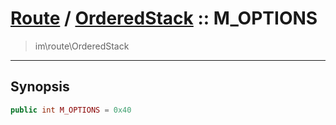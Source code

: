 # [Route](route.md) / [OrderedStack](route-OrderedStack.md) :: M_OPTIONS
 > im\route\OrderedStack
____

## Synopsis
```php
public int M_OPTIONS = 0x40
```
